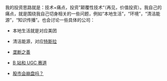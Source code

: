 我的投资思路就是：技术+痛点，投资”颠覆性技术“（再见，价值投资）。我自己的痛点，就是围绕我自己切身相关的一些问题，例如“本地生活”，“环境”，“清洁能源”，“知识传播”。也会讨论一些具体的公司：

- 本地生活就是对应美团
- 清洁能源，对应[特斯拉](tesla-inspire)


- [垄断之善](monoply-pros)
- [B 站和 UGC 赛道](b)
- [股市会崩盘吗？](market-crash)
